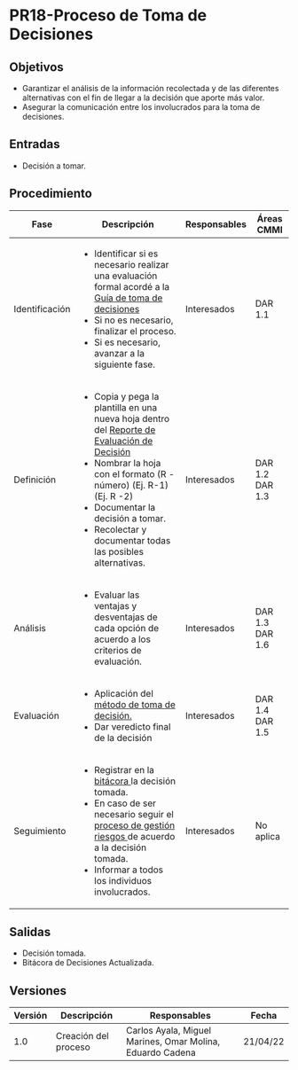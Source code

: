 # PR18-Proceso de Toma de Decisiones

## Objetivos
- Garantizar el análisis de la información recolectada y de las diferentes alternativas con el fin de llegar a la decisión que aporte más valor.
- Asegurar la comunicación entre los involucrados para la toma de decisiones.


## Entradas
- Decisión a tomar.

## Procedimiento
<table>
    <thead>
        <th>Fase</th>
        <th>Descripción</th>
        <th>Responsables</th>
        <th>Áreas CMMI</th>
    </thead>

<tbody>
    <tr>
      <td>Identificación</td>
      <td>
        <ul>
        <li>
   Identificar si es necesario realizar una evaluación formal acordé a la <a href="https://mutateinc.github.io/docs/Guias/GU16">Guía de toma de decisiones</a>
   </li>
   <li>
   Si no es necesario, finalizar el proceso.
   </li>
   <li>
    Si es necesario, avanzar a la siguiente fase.
        </li>
        </ul>
      </td>
      <td>Interesados</td>
      <td>
        DAR 1.1
      </td>
    </tr>
    <tr>
      <td>Definición</td>
      <td>
        <ul>
        <li>Copia y pega la plantilla en una nueva hoja dentro del <a href="https://docs.google.com/spreadsheets/d/192q0Kr6SXPhVP6r-YdDrpQuUWCu5zjq-/edit#gid=90163145">Reporte de Evaluación de Decisión</a>
        </li>
        <li>
        Nombrar la hoja con el formato 
        (R - número) 
        (Ej. R-1)
        (Ej. R -2)
        </li>
        <li>
        Documentar la decisión a tomar.
        </li>
         <li>
Recolectar y documentar todas las posibles alternativas.
        </li>
        </ul>
      </td>
      <td>Interesados</td>
      <td>
        DAR 1.2
        DAR 1.3
      </td>
    </tr>
    <tr>
      <td>Análisis</td>
      <td>
      <ul>
      <li>
       Evaluar las ventajas y desventajas de cada opción de acuerdo a los criterios de evaluación.
      </li>
      </ul>
      </td>
      <td>Interesados</td>
      <td>
        DAR 1.3
        DAR 1.6
      </td>
    </tr>
       <tr>
      <td>Evaluación</td>
      <td>
      <ul>
      <li>
        Aplicación del 
        <a href="https://docs.google.com/spreadsheets/d/192q0Kr6SXPhVP6r-YdDrpQuUWCu5zjq-/edit#rangeid=1633114623">método de toma de decisión.</a>
      </li>
      <li>
        Dar veredicto final de la decisión
      </li>
      </ul>
      </td>
      <td>Interesados</td>
      <td>
        DAR 1.4
        DAR 1.5
      </td>
    </tr>
       <tr>
      <td>Seguimiento</td>
      <td>
      <ul>
      <li>
       Registrar en la <a href=" https://docs.google.com/spreadsheets/d/192q0Kr6SXPhVP6r-YdDrpQuUWCu5zjq-/edit#gid=1217649886">bitácora </a> la decisión tomada.
       </li>
       <li>
        En caso de ser necesario seguir el <a href="https://mutateinc.github.io/Procesos/PR08">proceso de gestión riesgos </a> de acuerdo a la decisión tomada.
        </li>
        <li>
        Informar a todos los individuos involucrados.
      </li>
      </ul>
      </td>
      <td>Interesados</td>
      <td>
        No aplica
      </td>
    </tr>
  </tbody>
</table>

## Salidas
- Decisión tomada.
- Bitácora de Decisiones Actualizada.


## Versiones
| Versión | Descripción                | Responsables        | Fecha      |
| ------- | -------------------------- | ------------------- | ---------- |
| 1.0     | Creación del proceso       | Carlos Ayala, Miguel Marines, Omar Molina, Eduardo Cadena | 21/04/22  |
